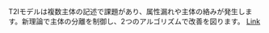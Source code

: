 T2Iモデルは複数主体の記述で課題があり、属性漏れや主体の絡みが発生します。新理論で主体の分離を制御し、2つのアルゴリズムで改善を図ります。
[Link](http://arxiv.org/abs/2510.02315v1)

